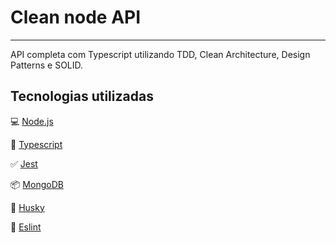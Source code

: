 # Clean node API

---

API completa com Typescript utilizando TDD, Clean Architecture, Design Patterns e SOLID.

## Tecnologias utilizadas

💻 [Node.js](https://nodejs.org/)

🧰 [Typescript](https://www.typescriptlang.org/)

✅ [Jest](https://jestjs.io/)

📦 [MongoDB](https://www.mongodb.com/)

🐶 [Husky](https://typicode.github.io/husky/#/)

📡 [Eslint](https://eslint.org)
